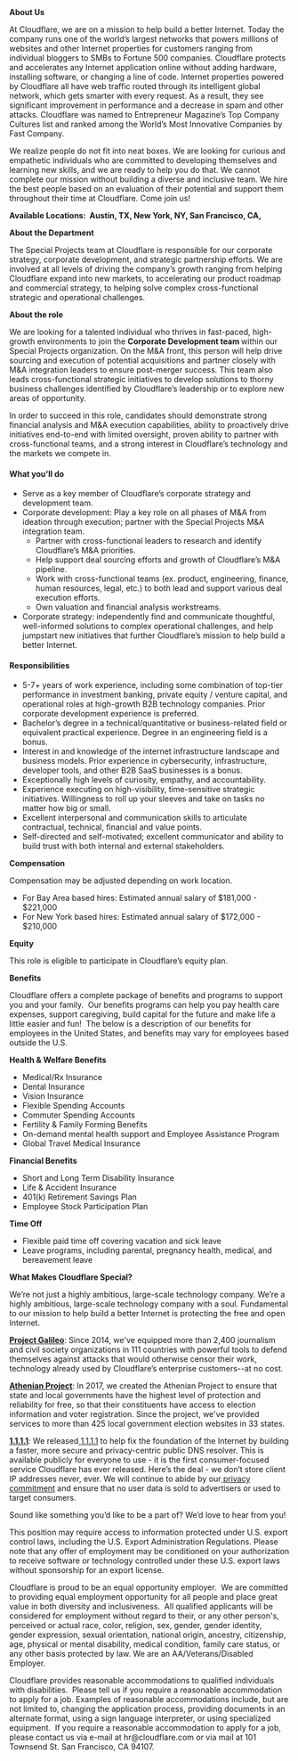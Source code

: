 <div class="content-intro">
	<div><strong>About Us</strong></div>
	<div>
		<p>At Cloudflare, we are on a mission to help build a better Internet. Today the company runs one of the world’s largest networks that powers millions of websites and other Internet properties for customers ranging from individual bloggers to SMBs to Fortune 500 companies. Cloudflare protects and accelerates any Internet application online without adding hardware, installing software, or changing a line of code. Internet properties powered by Cloudflare all have web traffic routed through its intelligent global network, which gets smarter with every request. As a result, they see significant improvement in performance and a decrease in spam and other attacks. Cloudflare was named to Entrepreneur Magazine’s Top Company Cultures list and ranked among the World’s Most Innovative Companies by Fast Company.&nbsp;</p>
		<p><span style="font-weight: 400;">We realize people do not fit into neat boxes. We are looking for curious and empathetic individuals who are committed to developing themselves and learning new skills, and we are ready to help you do that. We cannot complete our mission without building a diverse and inclusive team. We hire the best people based on an evaluation of their potential and support them throughout their time at Cloudflare. Come join us!&nbsp;</span></p>
	</div>
</div>
<p><strong>Available Locations:&nbsp; Austin, TX, New York, NY, San Francisco, CA,&nbsp;</strong></p>
<p><strong>About the Department</strong></p>
<p>The Special Projects team at Cloudflare is responsible for our corporate strategy, corporate development, and strategic partnership efforts. We are involved at all levels of driving the company’s growth ranging from helping Cloudflare expand into new markets, to accelerating our product roadmap and commercial strategy, to helping solve complex cross-functional strategic and operational challenges.</p>
<p><strong>About the role</strong></p>
<p>We are looking for a talented individual who thrives in fast-paced, high-growth environments to join the <strong>Corporate Development team </strong>within our Special Projects organization. On the M&amp;A front, this person will help drive sourcing and execution of potential acquisitions and partner closely with M&amp;A integration leaders to ensure post-merger success. This team also leads cross-functional strategic initiatives to develop solutions to thorny business challenges identified by Cloudflare’s leadership or to explore new areas of opportunity.&nbsp;</p>
<p>In order to succeed in this role, candidates should demonstrate strong financial analysis and M&amp;A execution capabilities, ability to proactively drive initiatives end-to-end with limited oversight, proven ability to partner with cross-functional teams, and a strong interest in Cloudflare’s technology and the markets we compete in.</p>
<h4><strong>What you'll do</strong></h4>
<ul>
	<li>Serve as a key member of Cloudflare’s corporate strategy and development team.</li>
	<li>Corporate development: Play a key role on all phases of M&amp;A from ideation through execution; partner with the Special Projects M&amp;A integration team.
		<ul>
			<li>Partner with cross-functional leaders to research and identify Cloudflare’s M&amp;A priorities.</li>
			<li>Help support deal sourcing efforts and growth of Cloudflare’s M&amp;A pipeline.</li>
			<li>Work with cross-functional teams (ex. product, engineering, finance, human resources, legal, etc.) to both lead and support various deal execution efforts.</li>
			<li>Own valuation and financial analysis workstreams.</li>
		</ul>
	</li>
	<li>Corporate strategy: independently find and communicate thoughtful, well-informed solutions to complex operational challenges, and help jumpstart new initiatives that further Cloudflare’s mission to help build a better Internet.</li>
</ul>
<h4><strong>Responsibilities</strong></h4>
<ul>
	<li>5-7+ years of work experience, including some combination of top-tier performance in investment banking, private equity / venture capital, and operational roles at high-growth B2B technology companies. Prior corporate development experience is preferred.</li>
	<li>Bachelor’s degree in a technical/quantitative or business-related field or equivalent practical experience. Degree in an engineering field is a bonus.</li>
	<li>Interest in and knowledge of the internet infrastructure landscape and business models. Prior experience in cybersecurity, infrastructure, developer tools, and other B2B SaaS businesses is a bonus.</li>
	<li>Exceptionally high levels of curiosity, empathy, and accountability.</li>
	<li>Experience executing on high-visibility, time-sensitive strategic initiatives. Willingness to roll up your sleeves and take on tasks no matter how big or small.</li>
	<li>Excellent interpersonal and communication skills to articulate contractual, technical, financial and value points.</li>
	<li>Self-directed and self-motivated; excellent communicator and ability to build trust with both internal and external stakeholders.</li>
</ul>
<p><strong>Compensation</strong></p>
<p>Compensation may be adjusted depending on work location.</p>
<ul>
	<li><span data-sheets-root="1">For Bay Area based hires: Estimated annual salary of $181,000 - $221,000</span></li>
	<li><span data-sheets-root="1">For New York based hires: Estimated annual salary of $172,000 - $210,000</span></li>
</ul>
<p><strong>Equity</strong></p>
<p>This role is eligible to participate in Cloudflare’s equity plan.</p>
<p><strong>Benefits</strong></p>
<p>Cloudflare offers a complete package of benefits and programs to support you and your family.&nbsp; Our benefits programs can help you pay health care expenses, support caregiving, build capital for the future and make life a little easier and fun!&nbsp; The below is a description of our benefits for employees in the United States, and benefits may vary for employees based outside the U.S.</p>
<p><strong>Health &amp; Welfare Benefits</strong></p>
<ul>
	<li>Medical/Rx Insurance</li>
	<li>Dental Insurance</li>
	<li>Vision Insurance</li>
	<li>Flexible Spending Accounts</li>
	<li>Commuter Spending Accounts</li>
	<li>Fertility &amp; Family Forming Benefits</li>
	<li>On-demand mental health support and Employee Assistance Program</li>
	<li>Global Travel Medical Insurance</li>
</ul>
<p><strong>Financial Benefits</strong></p>
<ul>
	<li>Short and Long Term Disability Insurance</li>
	<li>Life &amp; Accident Insurance</li>
	<li>401(k) Retirement Savings Plan</li>
	<li>Employee Stock Participation Plan</li>
</ul>
<p><strong>Time Off</strong></p>
<ul>
	<li>Flexible paid time off covering vacation and sick leave</li>
	<li>Leave programs, including parental, pregnancy health, medical, and bereavement leave</li>
</ul>
<div class="content-conclusion">
	<p><strong>What Makes Cloudflare Special?</strong></p>
	<p><span style="font-weight: 400;">We’re not just a highly ambitious, large-scale technology company. We’re a highly ambitious, large-scale technology company with a soul. Fundamental to our mission to help build a better Internet is protecting the free and open Internet.</span></p>
	<p><a href="https://blog.cloudflare.com/protecting-free-expression-online/"><strong>Project Galileo</strong></a><span style="font-weight: 400;">: Since 2014, we've equipped more than 2,400 journalism and civil society organizations in 111 countries with powerful tools to defend themselves against attacks that would otherwise censor their work, technology already used by Cloudflare’s enterprise customers--at no cost.</span></p>
	<p><strong><a href="https://www.cloudflare.com/athenian/">Athenian Project</a></strong><span style="font-weight: 400;">: In 2017, we created the Athenian Project to ensure that state and local governments have the highest level of protection and reliability for free, so that their constituents have access to election information and voter registration. Since the project, we've provided services to more than 425 local government election websites in 33 states.</span></p>
	<p><a href="https://1.1.1.1/"><strong>1.1.1.1</strong></a><span style="font-weight: 400;">: We released</span><a href="https://1.1.1.1/"> <span style="font-weight: 400;">1.1.1.1</span></a><span style="font-weight: 400;"> to help fix the foundation of the Internet by building a faster, more secure and privacy-centric public DNS resolver. This is available publicly for everyone to use - it is the first consumer-focused service Cloudflare has ever released. Here’s the deal - we don’t store client IP addresses never, ever. We will continue to abide by our</span><a href="https://developers.cloudflare.com/1.1.1.1/privacy/public-dns-resolver"> privacy commitment</a><span style="font-weight: 400;"> and ensure that no user data is sold to advertisers or used to target consumers.</span></p>
	<p><span style="font-weight: 400;">Sound like something you’d like to be a part of? We’d love to hear from you!</span></p>
	<p><span style="font-weight: 400;">This position may require access to information protected under U.S. export control laws, including the U.S. Export Administration Regulations. Please note that any offer of employment may be conditioned on your authorization to receive software or technology controlled under these U.S. export laws without sponsorship for an export license.</span></p>
	<p><span style="font-weight: 400;">Cloudflare is proud to be an equal opportunity employer. &nbsp;We are committed to providing equal employment opportunity for all people and place great value in both diversity and inclusiveness. &nbsp;All qualified applicants will be considered for employment without regard to their, or any other person's, perceived or actual</span> <span style="font-weight: 400;">race, color, religion, sex, gender, gender identity, gender expression, sexual orientation, national origin, ancestry, citizenship, age, physical or mental disability, medical condition, family care status, or any other basis protected by law. </span><span style="font-weight: 400;">We are an AA/Veterans/Disabled Employer.</span></p>
	<p><span style="font-weight: 400;">Cloudflare provides reasonable accommodations to qualified individuals with disabilities. &nbsp;Please tell us if you require a reasonable accommodation to apply for a job. Examples of reasonable accommodations include, but are not limited to, changing the application process, providing documents in an alternate format, using a sign language interpreter, or using specialized equipment. &nbsp;If you require a reasonable accommodation to apply for a job, please contact us via e-mail at </span><span style="font-weight: 400;">hr@cloudflare.com</span><span style="font-weight: 400;"> or via mail at 101 Townsend St. San Francisco, CA 94107.</span></p>
</div>